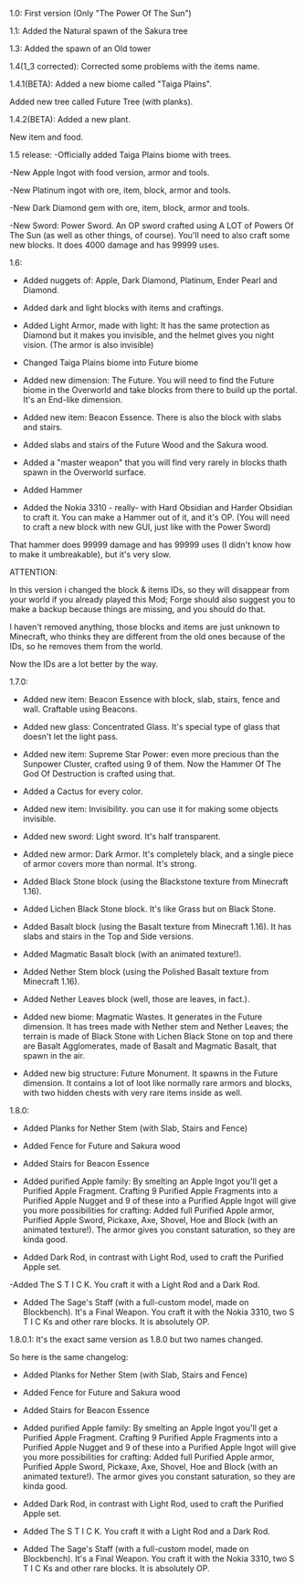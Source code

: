 1.0:
First version (Only "The Power Of The Sun")




1.1:
Added the Natural spawn of the Sakura tree




1.3:
Added the spawn of an Old tower




1.4(1_3 corrected):
Corrected some problems with the items name.




1.4.1(BETA):
Added a new biome called "Taiga Plains".

Added new tree called Future Tree (with planks).




1.4.2(BETA):
Added a new plant.

New item and food.




1.5 release:
-Officially added Taiga Plains biome with trees.

-New Apple Ingot with food version, armor and tools.

-New Platinum ingot with ore, item, block, armor and tools.

-New Dark Diamond gem with ore, item, block, armor and tools.

-New Sword: Power Sword. An OP sword crafted using A LOT of Powers Of The Sun (as well as other things, of course). You'll need to also craft some new blocks. It does 4000 damage and has 99999 uses.




1.6:
- Added nuggets of: Apple, Dark Diamond, Platinum, Ender Pearl and Diamond.

- Added dark and light blocks with items and craftings.

- Added Light Armor, made with light: It has the same protection as Diamond but it makes you invisible, and the helmet gives you night vision. (The armor is also invisible)

- Changed Taiga Plains biome into Future biome

- Added new dimension: The Future. You will need to find the Future biome in the Overworld and take blocks from there to build up the portal. It's an End-like dimension.

- Added new item: Beacon Essence. There is also the block with slabs and stairs.

- Added slabs and stairs of the Future Wood and the Sakura wood.

- Added a "master weapon" that you will find very rarely in blocks thath spawn in the Overworld surface.

- Added Hammer

- Added the Nokia 3310 - really- with Hard Obsidian and Harder Obsidian to craft it. You can make a Hammer out of it, and it's OP. (You will need to craft a new block with new GUI, just like with the Power Sword) 

That hammer does 99999 damage and has 99999 uses (I didn't know how to make it umbreakable), but it's very slow.

 

ATTENTION:

In this version i changed the block & items IDs, so they will disappear from your world if you already played this Mod; Forge should also suggest you to make a backup because things are missing, and you should do that.

I haven't removed anything, those blocks and items are just unknown to Minecraft, who thinks they are different from the old ones because of the IDs, so he removes them from the world.

Now the IDs are a lot better by the way.




1.7.0:
- Added new item: Beacon Essence with block, slab, stairs, fence and wall. Craftable using Beacons.

- Added new glass: Concentrated Glass. It's  special type of glass that doesn't let the light pass.

- Added new item: Supreme Star Power: even more precious than the Sunpower Cluster, crafted using 9 of them. Now the Hammer Of The God Of Destruction is crafted using that.

- Added a Cactus for every color.

- Added new item: Invisibility. you can use it for making some objects invisible.

- Added new sword: Light sword. It's half transparent.

- Added new armor: Dark Armor. It's completely black, and a single piece of armor covers more than normal. It's strong.

- Added Black Stone block (using the Blackstone texture from Minecraft 1.16).

- Added Lichen Black Stone block. It's like Grass but on Black Stone.

- Added Basalt block (using the Basalt texture from Minecraft 1.16). It has slabs and stairs in the Top and Side versions.

- Added Magmatic Basalt block (with an animated texture!).

- Added Nether Stem block (using the Polished Basalt texture from Minecraft 1.16).

- Added Nether Leaves block (well, those are leaves, in fact.).

- Added new biome: Magmatic Wastes. It generates in the Future dimension. It has trees made with Nether stem and Nether Leaves; the terrain is made of Black Stone with Lichen Black Stone on top and there are Basalt Agglomerates, made of Basalt and Magmatic Basalt, that spawn in the air.

- Added new big structure: Future Monument. It spawns in the Future dimension. It contains a lot of loot like normally rare armors and blocks, with two hidden chests with very rare items inside as well.




1.8.0:
- Added Planks for Nether Stem (with Slab, Stairs and Fence)

- Added Fence for Future and Sakura wood

- Added Stairs for Beacon Essence

- Added purified Apple family: By smelting an Apple Ingot you'll get a Purified Apple Fragment. Crafting 9 Purified Apple Fragments into a Purified Apple Nugget and 9 of these into a Purified Apple Ingot will give you more possibilities for crafting: Added full Purified Apple armor, Purified Apple Sword, Pickaxe, Axe, Shovel, Hoe and Block (with an animated texture!). The armor gives you constant saturation, so they are kinda good.

- Added Dark Rod, in contrast with Light Rod, used to craft the Purified Apple set.

-Added The  S T I C K. You craft it with a Light Rod and a Dark Rod.

- Added The Sage's Staff (with a full-custom model, made on Blockbench). It's a Final Weapon. You craft it with the Nokia 3310, two  S T I C Ks and other rare blocks. It is absolutely OP.




1.8.0.1:
It's the exact same version as 1.8.0 but two names changed.

 

So here is the same changelog:

- Added Planks for Nether Stem (with Slab, Stairs and Fence)

- Added Fence for Future and Sakura wood

- Added Stairs for Beacon Essence

- Added purified Apple family: By smelting an Apple Ingot you'll get a Purified Apple Fragment. Crafting 9 Purified Apple Fragments into a Purified Apple Nugget and 9 of these into a Purified Apple Ingot will give you more possibilities for crafting: Added full Purified Apple armor, Purified Apple Sword, Pickaxe, Axe, Shovel, Hoe and Block (with an animated texture!). The armor gives you constant saturation, so they are kinda good.

- Added Dark Rod, in contrast with Light Rod, used to craft the Purified Apple set.

- Added The  S T I C K. You craft it with a Light Rod and a Dark Rod.

- Added The Sage's Staff (with a full-custom model, made on Blockbench). It's a Final Weapon. You craft it with the Nokia 3310, two  S T I C Ks and other rare blocks. It is absolutely OP.